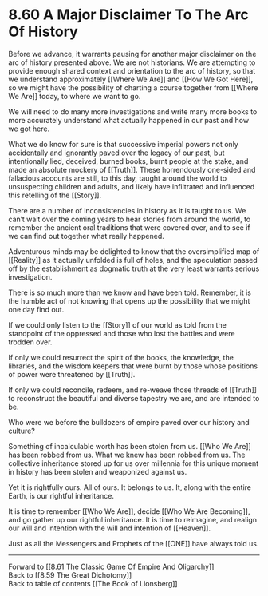 # 8.60 A Major Disclaimer To The Arc Of History

Before we advance, it warrants pausing for another major disclaimer on the arc of history presented above. We are not historians. We are attempting to provide enough shared context and orientation to the arc of history, so that we understand approximately [[Where We Are]] and [[How We Got Here]], so we might have the possibility of charting a course together from [[Where We Are]] today, to where we want to go.

We will need to do many more investigations and write many more books to more accurately understand what actually happened in our past and how we got here.

What we do know for sure is that successive imperial powers not only accidentally and ignorantly paved over the legacy of our past, but intentionally lied, deceived, burned books, burnt people at the stake, and made an absolute mockery of [[Truth]]. These horrendously one-sided and fallacious accounts are still, to this day, taught around the world to unsuspecting children and adults, and likely have infiltrated and influenced this retelling of the [[Story]].

There are a number of inconsistencies in history as it is taught to us. We can’t wait over the coming years to hear stories from around the world, to remember the ancient oral traditions that were covered over, and to see if we can find out together what really happened.

Adventurous minds may be delighted to know that the oversimplified map of [[Reality]] as it actually unfolded is full of holes, and the speculation passed off by the establishment as dogmatic truth at the very least warrants serious investigation.

There is so much more than we know and have been told. Remember, it is the humble act of not knowing that opens up the possibility that we might one day find out.

If we could only listen to the [[Story]] of our world as told from the standpoint of the oppressed and those who lost the battles and were trodden over. 

If only we could resurrect the spirit of the books, the knowledge, the libraries, and the wisdom keepers that were burnt by those whose positions of power were threatened by [[Truth]].

If only we could reconcile, redeem, and re-weave those threads of [[Truth]] to reconstruct the beautiful and diverse tapestry we are, and are intended to be.

Who were we before the bulldozers of empire paved over our history and culture?

Something of incalculable worth has been stolen from us. [[Who We Are]] has been robbed from us. What we knew has been robbed from us. The collective inheritance stored up for us over millennia for this unique moment in history has been stolen and weaponized against us.

Yet it is rightfully ours. All of ours. It belongs to us. It, along with the entire Earth, is our rightful inheritance.

It is time to remember [[Who We Are]], decide [[Who We Are Becoming]], and go gather up our rightful inheritance. It is time to reimagine, and realign our will and intention with the will and intention of [[Heaven]].

Just as all the Messengers and Prophets of the [[ONE]] have always told us.

___

Forward to [[8.61 The Classic Game Of Empire And Oligarchy]]     
Back to [[8.59 The Great Dichotomy]]      
Back to table of contents [[The Book of Lionsberg]]  
